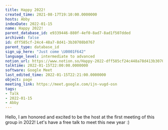 ```yaml
---
title: Happy 2022!
created_time: 2021-08-17T19:10:00.0000000
hosts: Abby
indexDate: 2022-01-15
name: Happy 2022!
parent_database_id: e9339446-880f-4ef0-8ad7-8ad1f507dded
archived: false
id: dff585cf-24c4-48a7-8d41-3b30708b0767
parent_type: database_id
sign_up_here: "Just come \U0001F642"
language_level: intermediate to advanced
notion_url: https://www.notion.so/Happy-2022-dff585cf24c448a78d413b30708b0767
talktime: 2022-01-15T22:00:00.0000000
software: Google Meet
last_edited_time: 2022-01-15T22:21:00.0000000
object: page
meeting_link: https://meet.google.com/ijn-vugd-osn
tags:
- Talk
- 2022-01-15
- Abby
---
```


Hello, I am honored and excited to be the host at the first meeting of this group in 2022! Let's have a free talk to meet this new year :)






